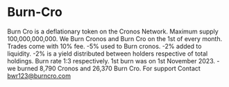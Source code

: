 # Burn-Cro
Burn Cro is a deflationary token on the Cronos Network.
Maximum supply 100,000,000,000.
We Burn Cronos and Burn Cro on the 1st of every month.
Trades come with 10% fee.
-5% used to Burn cronos.
-2% added to liquidity.
-2% is a yield distributed between holders respective of total holdings.
Burn rate 1:3 respectively.
1st burn was on 1st November 2023.
-we burned 8,790 Cronos and 26,370 Burn Cro.
For support Contact bwr123@burncro.com

